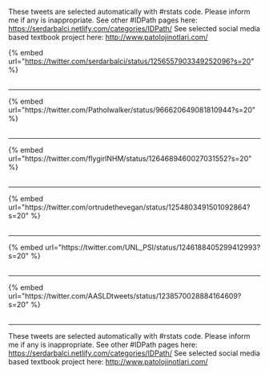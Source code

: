 

These tweets are selected automatically with #rstats code. Please inform me if any is inappropriate.
See other #IDPath pages here: https://serdarbalci.netlify.com/categories/IDPath/ 
See selected social media based textbook project here: http://www.patolojinotlari.com/

{% embed url="https://twitter.com/serdarbalci/status/1256557903349252096?s=20" %}<br>
<br>
<hr>
{% embed url="https://twitter.com/Patholwalker/status/966620649081810944?s=20" %}<br>
<br>
<hr>
{% embed url="https://twitter.com/flygirlNHM/status/1264689460027031552?s=20" %}<br>
<br>
<hr>
{% embed url="https://twitter.com/ortrudethevegan/status/1254803491501092864?s=20" %}<br>
<br>
<hr>
{% embed url="https://twitter.com/UNL_PSI/status/1246188405299412993?s=20" %}<br>
<br>
<hr>
{% embed url="https://twitter.com/AASLDtweets/status/1238570028884164609?s=20" %}<br>
<br>
<hr>


These tweets are selected automatically with #rstats code. Please inform me if any is inappropriate.
See other #IDPath pages here: https://serdarbalci.netlify.com/categories/IDPath/ 
See selected social media based textbook project here: http://www.patolojinotlari.com/
